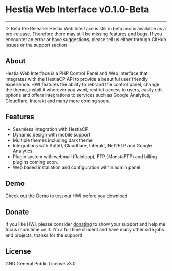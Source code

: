 # Hestia Web Interface v0.1.0-Beta
<hr>
	
!> Beta Pre Release: Hestia Web Interface is still in beta and is available as a pre-release. Therefore there may still be missing features and bugs. If you encounter an error or have suggestions, please tell us either through GitHub Issues or the support section

## About

Hestia Web Interface is a PHP Control Panel and Web Interface that integrates with the HestiaCP API to provide a beautiful user friendly experience. HWI features the ability to rebrand the control panel, change the theme, install it wherever you want, restrict access to users, easily edit options and offers integrations to services such as Google Analytics, Cloudflare, Interakt and many more coming soon. 

## Features

- Seamless integration with HestiaCP
- Dynamic design with mobile support
- Multiple themes including dark theme
- Integrations with Auth0, Cloudflare, Interakt, Net2FTP and Google Analytics
- Plugin system with webmail (Rainloop), FTP (MonstaFTP) and billing plugins coming soon.
- Web based installation and configuration within admin panel

## Demo

Check out the [Demo](https://cdgtech.one/hwi/demo.php) to test out HWI before you download.

## Donate

If you like HWI, please consider [donating](http://paypal.me/CJREvents) to show your support and help me focus more time on it. I'm a full time student and have many other side jobs and projects, thanks for the support!

## License

GNU General Public License v3.0
